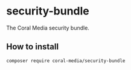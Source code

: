 # security-bundle

The Coral Media security bundle.

## How to install

`composer require coral-media/security-bundle`
